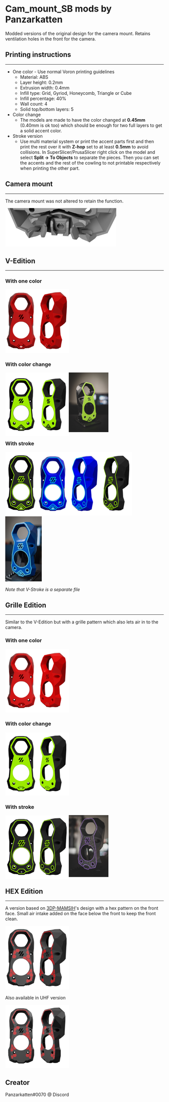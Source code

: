 # Cam_mount_SB mods by Panzarkatten

Modded versions of the original design for the camera mount. Retains ventilation holes in the front for the camera. 

## Printing instructions
------
 - One color - Use normal Voron printing guidelines
    - Material: ABS
    - Layer height: 0.2mm
    - Extrusion width: 0.4mm
    - Infill type: Grid, Gyriod, Honeycomb, Triangle or Cube
    - Infill percentage: 40%
    - Wall count: 4
    - Solid top/bottom layers: 5
 - Color change
    - The models are made to have the color changed at **0.45mm** (0.40mm is ok too) which should be enough for two full layers to get a solid accent color.
 - Stroke version
    - Use multi material system or print the accent parts first and then print the rest over it with **Z-hop** set to at least **0.5mm** to avoid collisions. In SuperSlicer/PrusaSlicer right click on the model and select **Split -> To Objects** to separate the pieces. Then you can set the accents and the rest of the cowling to not printable respectively when printing the other part.

## Camera mount
------
The camera mount was not altered to retain the function.

<img src="./Images/Mount_view.png"  width="70%">

## V-Edition
------
### With one color
<img src="./Images/V_Solid_Front_view.png"  width="20%" align="left">
<img src="./Images/V_Solid_Quarter_view.png"  width="20%" >

### With color change
<img src="./Images/V_Color_Front_view.png"  width="20%" align="left">
<img src="./Images/V_Color_Quarter_view.png"  width="20%" align="left">
<img src="./Images/Cam_mount_SB-V_photo.jpg"  width="25%">

### With stroke
<img src="./Images/V_Stroke_Front_view.png"  width="20%" align="left">
<img src="./Images/V_Stroke_Quarter_view.png"  width="20%">

<img src="./Images/V_Stroke_Front_view_v2.png"  width="20%" align="left">
<img src="./Images/V_Stroke_Quarter_view_v2.png"  width="20%" align="left">
<img src="./Images/Cam_mount_SB-V_Stroke_photo.jpg"  width="23%">

*Note that V-Stroke is a separate file*

## Grille Edition
------
Similar to the V-Edition but with a grille pattern which also lets air in to the camera.

### With one color
<img src="./Images/Grille_Solid_Front_view.png"  width="20%" align="left">
<img src="./Images/Grille_Solid_Quarter_view.png"  width="20%">

### With color change
<img src="./Images/Grille_Color_Front_view.png"  width="20%" align="left">
<img src="./Images/Grille_Color_Quarter_view.png"  width="20%">

### With stroke
<img src="./Images/Grille_Stroke_Front_view.png"  width="20%" align="left">
<img src="./Images/Grille_Stroke_Quarter_view.png"  width="20%" align="left">
<img src="./Images/Cam_mount_SB-Grille_Stroke_photo.jpg"  width="25%">

## HEX Edition
------
A version based on <a href="https://www.printables.com/model/225153-voron-stealthburner-face">3DP-MAMSIH</a>'s design with a hex pattern on the front face. Small air intake added on the face below the front to keep the front clean. 

<img src="./Images/Cam_mount_SB-HEX_Front_view.png"  width="20%" align="left">
<img src="./Images/Cam_mount_SB-HEX_Quarter_view.png"  width="20%">

Also available in UHF version

<img src="./Images/Cam_mount_SB_UHF-HEX_Front_view.png"  width="20%" align="left">
<img src="./Images/Cam_mount_SB_UHF-HEX_Quarter_view.png"  width="20%">

## Creator
Panzarkatten#0070 @ Discord
